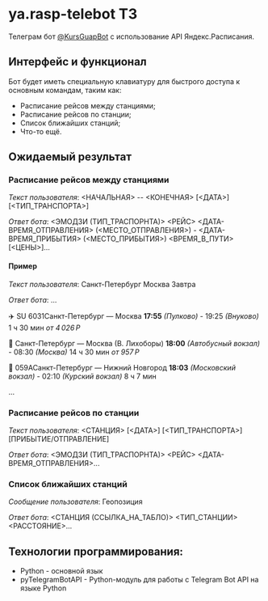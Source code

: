 # ya.rasp-telebot ТЗ
Телеграм бот [@KursGuapBot](https://t.me/KursGuapBot) с использование API Яндекс.Расписания.

## Интерфейс и функционал
Бот будет иметь специальную клавиатуру для быстрого доступа к основным командам, таким как:
* Расписание рейсов между станциями;
* Расписание рейсов по станции;
* Список ближайших станций;
* Что-то ещё.

## Ожидаемый результат
### Расписание рейсов между станциями
*Текст пользователя*: <НАЧАЛЬНАЯ> -- <КОНЕЧНАЯ> [<ДАТА>] [<ТИП_ТРАНСПОРТА>]

*Ответ бота*: <ЭМОДЗИ (ТИП_ТРАСПОРНТА)> <РЕЙС> <ДАТА-ВРЕМЯ_ОТПРАВЛЕНИЯ> (<МЕСТО_ОТПРАВЛЕНИЯ>) - <ДАТА-ВРЕМЯ_ПРИБЫТИЯ> (<МЕСТО_ПРИБЫТИЯ>) <ВРЕМЯ_В_ПУТИ> [<ЦЕНЫ>]...

#### Пример
*Текст пользователя*: Санкт-Петербург Москва Завтра

*Ответ бота*: ...

:airplane: SU 6031Санкт-Петербург — Москва **17:55** *(Пулково)* - 19:25 *(Внуково)* 1 ч 30 мин *от 4 026 Р*

:bus: Санкт-Петербург — Москва (В. Лихоборы) **18:00** *(Автобусный вокзал)* - 08:30 *(Москва)* 14 ч 30 мин *от 957 Р*

:train: 059АСанкт-Петербург — Нижний Новгород **18:03** *(Московский вокзал)* - 02:10 *(Курский вокзал)* 8 ч 7 мин

...

### Расписание рейсов по станции
*Текст пользователя*: <СТАНЦИЯ> [<ДАТА>] [<ТИП_ТРАНСПОРТА>] [ПРИБЫТИЕ/ОТПРАВЛЕНИЕ]

*Ответ бота*: <ЭМОДЗИ (ТИП_ТРАСПОРНТА)> <РЕЙС> <ДАТА-ВРЕМЯ_ОТПРАВЛЕНИЯ>...

### Список ближайших станций
*Сообщение пользователя*: Геопозиция

*Ответ бота*: <СТАНЦИЯ (ССЫЛКА_НА_ТАБЛО)> <ТИП_СТАНЦИИ> <РАССТОЯНИЕ>...

## Технологии программирования:
* Python - основной язык
* pyTelegramBotAPI - Python-модуль для работы с Telegram Bot API на языке Python
